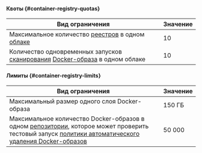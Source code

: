 #### Квоты {#container-registry-quotas}

Вид ограничения | Значение
--- | ---
Максимальное количество [реестров](../container-registry/concepts/registry.md) в одном [облаке](../resource-manager/concepts/resources-hierarchy.md#cloud) | 10
Количество одновременных запусков [сканирования](../container-registry/concepts/vulnerability-scanner.md) [Docker-образа](../container-registry/concepts/docker-image.md) в одном облаке | 10

#### Лимиты {#container-registry-limits}

Вид ограничения | Значение
--- | ---
Максимальный размер одного слоя Docker-образа | 150 ГБ
Максимальное количество Docker-образов в одном [репозитории](../container-registry/concepts/repository.md), которое может проверить тестовый запуск [политики автоматического удаления Docker-образов](../container-registry/concepts/lifecycle-policy.md) | 50 000